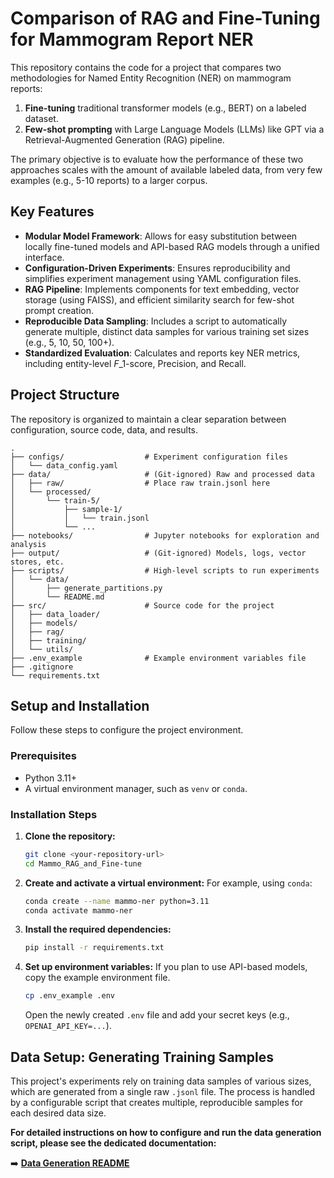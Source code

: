 # Comparison of RAG and Fine-Tuning for Mammogram Report NER

This repository contains the code for a project that compares two methodologies for Named Entity Recognition (NER) on mammogram reports:

1.  **Fine-tuning** traditional transformer models (e.g., BERT) on a labeled dataset.
2.  **Few-shot prompting** with Large Language Models (LLMs) like GPT via a Retrieval-Augmented Generation (RAG) pipeline.

The primary objective is to evaluate how the performance of these two approaches scales with the amount of available labeled data, from very few examples (e.g., 5-10 reports) to a larger corpus.

## Key Features

  - **Modular Model Framework**: Allows for easy substitution between locally fine-tuned models and API-based RAG models through a unified interface.
  - **Configuration-Driven Experiments**: Ensures reproducibility and simplifies experiment management using YAML configuration files.
  - **RAG Pipeline**: Implements components for text embedding, vector storage (using FAISS), and efficient similarity search for few-shot prompt creation.
  - **Reproducible Data Sampling**: Includes a script to automatically generate multiple, distinct data samples for various training set sizes (e.g., 5, 10, 50, 100+).
  - **Standardized Evaluation**: Calculates and reports key NER metrics, including entity-level $F\_1$-score, Precision, and Recall.

## Project Structure

The repository is organized to maintain a clear separation between configuration, source code, data, and results.

```
.
├── configs/                  # Experiment configuration files
│   └── data_config.yaml
├── data/                     # (Git-ignored) Raw and processed data
│   ├── raw/                  # Place raw train.jsonl here
│   └── processed/
│       └── train-5/
│           ├── sample-1/
│           │   └── train.jsonl
│           └── ...
├── notebooks/                # Jupyter notebooks for exploration and analysis
├── output/                   # (Git-ignored) Models, logs, vector stores, etc.
├── scripts/                  # High-level scripts to run experiments
│   └── data/
│       ├── generate_partitions.py
│       └── README.md
├── src/                      # Source code for the project
│   ├── data_loader/
│   ├── models/
│   ├── rag/
│   ├── training/
│   └── utils/
├── .env_example              # Example environment variables file
├── .gitignore
└── requirements.txt
```

## Setup and Installation

Follow these steps to configure the project environment.

### Prerequisites

  - Python 3.11+
  - A virtual environment manager, such as `venv` or `conda`.

### Installation Steps

1.  **Clone the repository:**

    ```bash
    git clone <your-repository-url>
    cd Mammo_RAG_and_Fine-tune
    ```

2.  **Create and activate a virtual environment:**
    For example, using `conda`:

    ```bash
    conda create --name mammo-ner python=3.11
    conda activate mammo-ner
    ```

3.  **Install the required dependencies:**

    ```bash
    pip install -r requirements.txt
    ```

4.  **Set up environment variables:**
    If you plan to use API-based models, copy the example environment file.

    ```bash
    cp .env_example .env
    ```

    Open the newly created `.env` file and add your secret keys (e.g., `OPENAI_API_KEY=...`).

## Data Setup: Generating Training Samples

This project's experiments rely on training data samples of various sizes, which are generated from a single raw `.jsonl` file. The process is handled by a configurable script that creates multiple, reproducible samples for each desired data size.

**For detailed instructions on how to configure and run the data generation script, please see the dedicated documentation:**

➡️ **[Data Generation README](https://www.google.com/search?q=./scripts/data/README.md)**